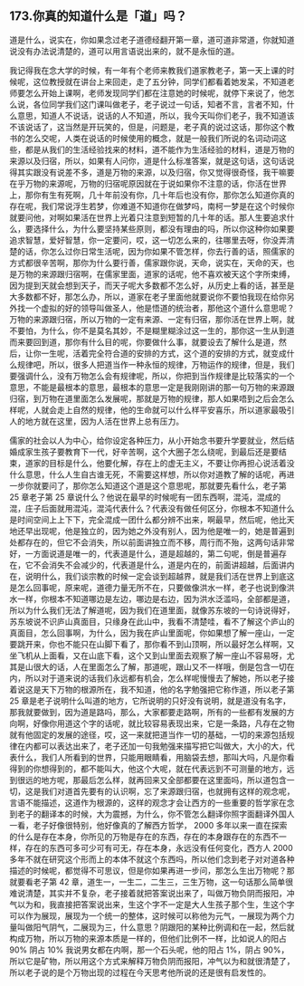 ## 173.你真的知道什么是「道」吗？
道是什么，说实在，你如果念过老子道德经翻开第一章，道可道非常道，你就知道说没有办法说清楚的，道可以用言语说出来的，就不是永恒的道。


我记得我在念大学的时候，有一年有个老师来教我们道家教老子，第一天上课的时候呢，这位教授就在讲台上来回走，走了五分钟，同学们都看着她发呆，不知道老师要怎么开始上课啊，老师发现同学们都在注意她的时候呢，就停下来说了，他怎么说，各位同学我们这门课叫做老子，老子说过一句话，知者不言，言者不知，什么意思，知道人不说话，说话的人不知道，所以，我今天叫你们老子，我不知道该不该说话了，这当然是开玩笑的，但是，问题是，老子真的说过这话，那你这个教书的怎么交呢，人类在说话的时候使用的概念，就是一般我们所说的名词动词这些，都是从我们的生活经验找来的材料，道不能作为生活经验的材料，道是万物的来源以及归宿，所以，如果有人问你，道是什么标准答案，就是这句话，这句话说得其实跟没有说差不多，道是万物的来源，以及归宿，你又觉得很奇怪，我干嘛要在乎万物的来源呢，万物的归宿呢原因就在于说如果你不注意的话，你活在世界上，那你有生有死啊，几十年前没有你，几十年后也没有你，那你怎么知道你真的存在呢，我们常说浮生若梦，你难道不知道你在做梦吗，南柯一梦是在这个时候你就要问他，对啊如果活在世界上光着只注意到短暂的几十年的话。那人生要追求什么，要选择什么，为什么要坚持某些原则，都没有理由的吗，所以你这种你如果要追求智慧，爱好智慧，你一定要问，哎，这一切怎么来的，往哪里去呀，你没弄清楚的话，你怎么过你日常生活呢，因为你如果不管怎样，你去行善的话，照儒家的方式都很辛苦啊，那你为什么要行善，儒家跟你说，天命，说实在，天命的天，也是万物的来源跟归宿啊，在儒家里面，道家的话呢，他不喜欢被天这个字所束缚，因为提到天就会想到天子，而天子呢大多数都不怎么好，从历史上看的话，甚至是大多数都不好，那怎么办，所以，道家在老子里面他就要说你不要怕我现在给你另外找一个虚拟的好的领导叫做圣人，他是悟道的统治者，那他这个道什么意思呢？万物的来源跟归宿，所以万物的一定有来源、一定有归宿，那你活在世界上啊，就不要怕，为什么，你不是莫名其妙，不是糊里糊涂过这一生的，那你这一生从到道而来要回到道，那你有什么目的呢，你要做什么事，就要设去了解什么是道，然后，让你一生呢，活着完全符合道的安排的方式，这个道的安排的方式，就变成什么规律吧，所以，很多人把道当作一种永恒的规律，万物运作的规律，但是，我们要强调什么，没有万物怎么会有规律呢，所以，你把到当作规律是比较落实的一个意思，不能是最根本的意思，最根本的意思一定是我刚刚讲的那一句万物的来源跟归宿，到万物在道里面怎么发展呢，那就是万物的规律，那人如果唔到之后会怎么样呢，人就会走上自然的规律，他的生命就可以什么样平安喜乐，所以道家最吸引人的地方就在这里，因为人活在世界上总有压力。


儒家的社会以人为中心，给你设定各种压力，从小开始念书要升学要就业，然后结婚成家生孩子要教育下一代，好辛苦啊，这个大圈子怎么绕呢，到最后还是要结束，道家的目标是什么，他要化解，存在上的虚无主义，不要让你再担心说活着没什么意思，什么人生自古谁无死，不需要这样想，所以你对道教了解的话呢，再进一步你就要问了，那你怎么知道这个道是这个意思呢，那就要先看什么，老子第 25 章老子第 25 章说什么？他说在最早的时候呢有一团东西啊，混沌，混成的混，庄子后面就用混沌，混沌代表什么？代表没有做任何区分，你根本不知道什么是时间空间上上下下，完全混成一团什么都分辨不出来，啊最早，然后呢，他比天地还早出现呢，他是独立的，因为她之外没有别人，因为他是唯一的，她是普遍到处都存在的，但它不会消失，所以前面讲独立而不移，周行而不殆，这两句话非常好，一方面说道是唯一的，代表道是什么，道是超越的，第二句呢，倒是普遍存在，它不会消失不会减少的，代表道是什么，道是内在的，前面讲超越，后面讲内在，说明什么，我们谈宗教的时候一定会谈到超越界，就是我们活在世界上到底这是怎么回事呢，原来呢，道德力量无所不在，只要做像洪水一样，老子也说到像洪水一样，你根本不知道哪边是左边，哪边是右边，因为洪水泛滥吗，全部都是道，所以为什么我们无法了解道呢，因为我们在道里面，就像苏东坡的一句诗说得好，苏东坡说不识庐山真面目，只缘身在此山中，我看不清楚哇，看不了解这个庐山的真面目，怎么回事啊，为什么，因为我在庐山里面呢，你如果想了解一座山，一定要跳开来，你也不能只在山脚下看了，那你看不到山顶啊，所以最好怎么样啊，又坐飞机从上面看，又在山底下看，这个又到山里面去观察了解一座山不容易呀，尤其是山很大的话，人在里面怎么了解，那道呢，跟山又不一样哦，倒是包含一切在内，所以对于道来说的话我们永远都有机会，怎么样呢慢慢去了解她，所以老子接着说这是天下万物的根源所在，我不知道，他的名字勉强把它称作道，所以老子第 25 章是老子说明什么叫道的地方，它所说明的只好没有说明，就是道没有名字，那我就要做到，因为道是路吗，那么，大家都要走路啊，所有的一些都有发展的方向啊，好像你用道这个字的话呢，就比较容易表现出来，它是一条路，凡存在之物就有他固定的发展的途径，哎，这一来就把道当作一切的基础，一切的来源包括规律在内都可以表达出来了，老子还加一句我勉强来描写把它叫做大，大小的大，代表什么，我们人所看到的世界，只能用眼睛看，用脑袋去想，那叫大吗，凡是你看得到的你想得到的，都不能叫大，他这个大呢，就在代表远到不可测量的地方，远到很远的地方呢，那最后怎么样，就再回来又全部都要在这里面吗，所以道包含一切，这是我们对道首先要有的认识啊，忘了来源跟归宿，也就拥有这样的观念呢，言语不能描述，这道作为根源的，这样的观念才会让西方的一些重要的哲学家在念到老子的翻译本的时候，大为震撼，为什么，你不管怎么翻译你照字面翻译外国人一看，老子好像很特别，他好像真的了解西方哲学， 2000 多年以来一直在探索的什么是存在本身，你所见的万物是存在的东西，存在的本身跟存在的东西不一样，存在的东西可多可少可有可无，存在本身，永远没有任何变化，西方人 2000 多年不就在研究这个形而上的本体不就这个东西吗，所以他们念到老子对对道各种描述的时候呢，都觉得不可思议，但是你如果再进一步问，那怎么生出万物呢？那就要看老子第 42 章，道生一，一生二，二生三，三生万物，这一句话那么简单很难说清楚，其实并不复杂，老子接着就把答案说出来了，叫做万物负阴而报阳，冲气以为和，我直接把答案说出来，生这个字不一定是大人生孩子那个生，生这个字可以作为展现，展现为一个统一的整体，这时候可以称他为元气，一展现为两个力量叫做阳气阴气，二展现为三，什么意思？阴跟阳的某种比例调和在一起，然后就构成万物，所以万物的来源本质是一样的，但他们比例不一样，比如说人的阳占 90% 阴占 10% 我说男女都在内啊，那一个石头呢，他的阳占 1%，阴占 90%，所以它是矿物，所以用这个方式来解释万物负阴而报阳，冲气以为和就很清楚了，所以老子说的是个万物出现的过程在今天思考他所说的还是很有启发性的。

